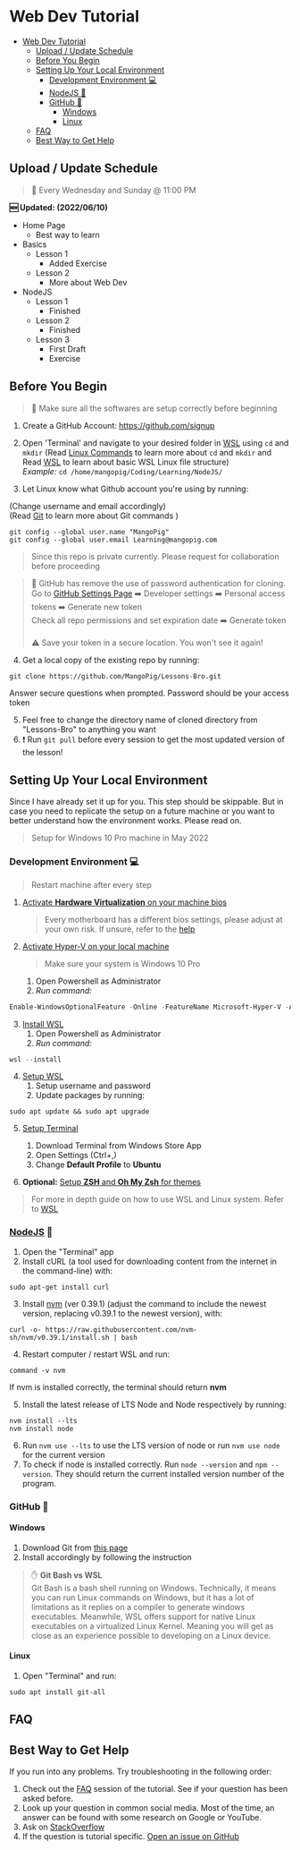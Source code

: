 # Web Dev Tutorial

- [Web Dev Tutorial](#web-dev-tutorial)
  - [Upload / Update Schedule](#upload--update-schedule)
  - [Before You Begin](#before-you-begin)
  - [Setting Up Your Local Environment](#setting-up-your-local-environment)
    - [Development Environment :computer:](#development-environment-computer)
    - [NodeJS :star2:](#nodejs-star2)
    - [GitHub :satellite:](#github-satellite)
      - [Windows](#windows)
      - [Linux](#linux)
  - [FAQ](#faq)
  - [Best Way to Get Help](#best-way-to-get-help)

## Upload / Update Schedule

> :calendar: Every Wednesday and Sunday @ 11:00 PM

**🆕 Updated: (2022/06/10)**

- Home Page
  - Best way to learn
- Basics
  - Lesson 1
    - Added Exercise
  - Lesson 2
    - More about Web Dev
- NodeJS
  - Lesson 1
    - Finished
  - Lesson 2
    - Finished
  - Lesson 3
    - First Draft
    - Exercise

## Before You Begin

> :vertical_traffic_light: Make sure all the softwares are setup correctly before beginning

1) Create a GitHub Account: <https://github.com/signup>
2) Open 'Terminal' and navigate to your desired folder in [WSL](https://github.com/MangoPig/Lessons-Bro/tree/main/NodeJS/01#wsl) using `cd` and `mkdir` (Read [Linux Commands](https://github.com/MangoPig/Lessons-Bro/tree/main/NodeJS/01#linux) to learn more about `cd` and `mkdir` and Read [WSL](https://github.com/MangoPig/Lessons-Bro/tree/main/NodeJS/01#wsl) to learn about basic WSL Linux file structure)  
   *Example:* ```cd /home/mangopig/Coding/Learning/NodeJS/```

3) Let Linux know what Github account you're using by running:

(Change username and email accordingly)  
(Read [Git](https://github.com/MangoPig/Lessons-Bro/tree/main/NodeJS/01#git) to learn more about Git commands )

```Shell
git config --global user.name "MangoPig"
git config --global user.email Learning@mangopig.com
```

> Since this repo is private currently. Please request for collaboration before proceeding

> :vertical_traffic_light: GitHub has remove the use of password authentication for cloning. Go to [GitHub Settings Page](https://github.com/settings/profile) :arrow_right: Developer settings :arrow_right: Personal access tokens :arrow_right: Generate new token  
> Check all repo permissions and set expiration date :arrow_right: Generate token<br/><br/>
> :warning: Save your token in a secure location. You won't see it again!

4) Get a local copy of the existing repo by running:

```Shell
git clone https://github.com/MangoPig/Lessons-Bro.git
```

Answer secure questions when prompted. Password should be your access token

5) Feel free to change the directory name of cloned directory from "Lessons-Bro" to anything you want
6) :exclamation: Run `git pull` before every session to get the most updated version of the lesson!

## Setting Up Your Local Environment

Since I have already set it up for you. This step should be skippable. But in case you need to replicate the setup on a future machine or you want to better understand how the environment works. Please read on.

> Setup for Windows 10 Pro machine in May 2022

### Development Environment :computer:

> Restart machine after every step

1) [Activate **Hardware Virtualization** on your machine bios](https://www.thewindowsclub.com/disable-hardware-virtualization-in-windows-10#:~:text=less%20commonly%20F10.-,Turn%20ON%20the%20System.,and%20press%20the%20Enter%20key.)
   > Every motherboard has a different bios settings, please adjust at your own risk. If unsure, refer to the [help](#best-way-to-get-help)
2) [Activate Hyper-V on your local machine](https://docs.microsoft.com/en-us/virtualization/hyper-v-on-windows/quick-start/enable-hyper-v)
   > Make sure your system is Windows 10 Pro
   1) Open Powershell as Administrator
   2) *Run command:*

``` PowerShell
Enable-WindowsOptionalFeature -Online -FeatureName Microsoft-Hyper-V -All
```

3) [Install WSL](https://docs.microsoft.com/en-us/windows/wsl/install)
   1) Open Powershell as Administrator
   2) *Run command:*

``` PowerShell
wsl --install
```

4) [Setup WSL](https://docs.microsoft.com/en-us/windows/wsl/setup/environment#set-up-your-linux-username-and-password)
   1) Setup username and password
   2) Update packages by running:

``` Shell
sudo apt update && sudo apt upgrade
```

5) [Setup Terminal](https://docs.microsoft.com/en-us/windows/terminal/install)
   1) Download Terminal from Windows Store App
   2) Open Settings (Ctrl+,)
   3) Change **Default Profile** to **Ubuntu**

6) **Optional:** [Setup **ZSH** and **Oh My Zsh** for themes](https://blog.joaograssi.com/windows-subsystem-for-linux-with-oh-my-zsh-conemu/)

> For more in depth guide on how to use WSL and Linux system. Refer to [WSL](https://github.com/MangoPig/Lessons-Bro/tree/main/NodeJS/01)

### [NodeJS](https://docs.microsoft.com/en-us/windows/dev-environment/javascript/nodejs-on-wsl) :star2:

1) Open the "Terminal" app
2) Install cURL (a tool used for downloading content from the internet in the command-line) with:

```Shell
sudo apt-get install curl
```

3) Install [nvm](https://github.com/nvm-sh/nvm) (ver 0.39.1) (adjust the command to include the newest version, replacing v0.39.1 to the newest version), with:

``` Shell
curl -o- https://raw.githubusercontent.com/nvm-sh/nvm/v0.39.1/install.sh | bash
```

4) Restart computer / restart WSL and run:

```Shell
command -v nvm
```

If nvm is installed correctly, the terminal should return **nvm**

5) Install the latest release of LTS Node and Node respectively by running:

```Shell
nvm install --lts
nvm install node
```

6) Run ```nvm use --lts``` to use the LTS version of node or run ```nvm use node``` for the current version
7) To check if node is installed correctly. Run ```node --version``` and ```npm --version```. They should return the current installed version number of the program.

### GitHub :satellite:

#### Windows

1) Download Git from [this page](https://git-scm.com/download/win)
2) Install accordingly by following the instruction

> :hand: **Git Bash vs WSL**  
> Git Bash is a bash shell running on Windows. Technically, it means you can run Linux commands on Windows, but it has a lot of limitations as it replies on a compiler to generate windows executables. Meanwhile, WSL offers support for native Linux executables on a virtualized Linux Kernel. Meaning you will get as close as an experience possible to developing on a Linux device.

#### Linux

1) Open "Terminal" and run:

```Shell
sudo apt install git-all
```

## FAQ

## Best Way to Get Help

If you run into any problems. Try troubleshooting in the following order:

1) Check out the [FAQ](#faq) session of the tutorial. See if your question has been asked before.
2) Look up your question in common social media. Most of the time, an answer can be found with some research on Google or YouTube.
3) Ask on [StackOverflow](https://stackoverflow.com/questions/ask)
4) If the question is tutorial specific. [Open an issue on GitHub](https://github.com/MangoPig/Lessons-Bro/issues)
